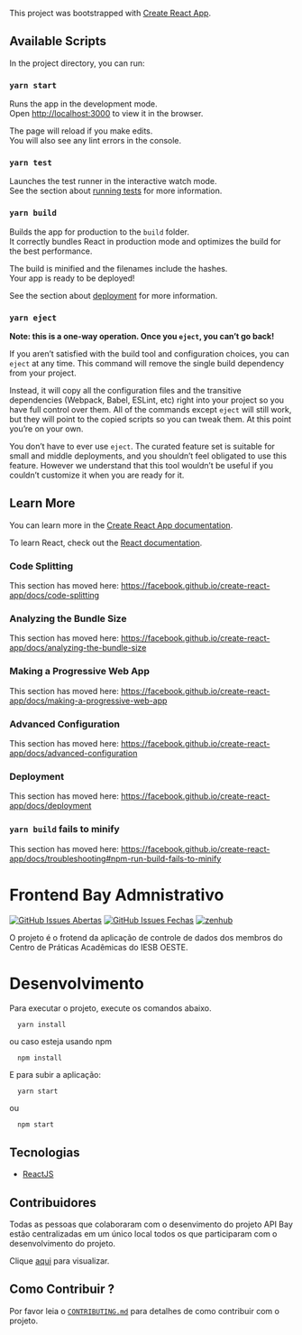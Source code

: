 This project was bootstrapped with [Create React App](https://github.com/facebook/create-react-app).

## Available Scripts

In the project directory, you can run:

### `yarn start`

Runs the app in the development mode.<br />
Open [http://localhost:3000](http://localhost:3000) to view it in the browser.

The page will reload if you make edits.<br />
You will also see any lint errors in the console.

### `yarn test`

Launches the test runner in the interactive watch mode.<br />
See the section about [running tests](https://facebook.github.io/create-react-app/docs/running-tests) for more information.

### `yarn build`

Builds the app for production to the `build` folder.<br />
It correctly bundles React in production mode and optimizes the build for the best performance.

The build is minified and the filenames include the hashes.<br />
Your app is ready to be deployed!

See the section about [deployment](https://facebook.github.io/create-react-app/docs/deployment) for more information.

### `yarn eject`

**Note: this is a one-way operation. Once you `eject`, you can’t go back!**

If you aren’t satisfied with the build tool and configuration choices, you can `eject` at any time. This command will remove the single build dependency from your project.

Instead, it will copy all the configuration files and the transitive dependencies (Webpack, Babel, ESLint, etc) right into your project so you have full control over them. All of the commands except `eject` will still work, but they will point to the copied scripts so you can tweak them. At this point you’re on your own.

You don’t have to ever use `eject`. The curated feature set is suitable for small and middle deployments, and you shouldn’t feel obligated to use this feature. However we understand that this tool wouldn’t be useful if you couldn’t customize it when you are ready for it.

## Learn More

You can learn more in the [Create React App documentation](https://facebook.github.io/create-react-app/docs/getting-started).

To learn React, check out the [React documentation](https://reactjs.org/).

### Code Splitting

This section has moved here: https://facebook.github.io/create-react-app/docs/code-splitting

### Analyzing the Bundle Size

This section has moved here: https://facebook.github.io/create-react-app/docs/analyzing-the-bundle-size

### Making a Progressive Web App

This section has moved here: https://facebook.github.io/create-react-app/docs/making-a-progressive-web-app

### Advanced Configuration

This section has moved here: https://facebook.github.io/create-react-app/docs/advanced-configuration

### Deployment

This section has moved here: https://facebook.github.io/create-react-app/docs/deployment

### `yarn build` fails to minify

This section has moved here: https://facebook.github.io/create-react-app/docs/troubleshooting#npm-run-build-fails-to-minify





# Frontend Bay Admnistrativo

[![GitHub Issues Abertas](https://img.shields.io/github/issues/cpa-bayarea/administrativo-bay.svg?maxAge=2592000)]() 
[![GitHub Issues Fechas](https://img.shields.io/github/issues-closed-raw/cpa-bayarea/administrativo-bay.svg?maxAge=2592000)]()
<a href="https://app.zenhub.com/workspace/o/cpa-bayarea/administrativo-bay/boards" target="_blank">
    <img src="https://img.shields.io/badge/Managed_with-ZenHub-5e60ba.svg" alt="zenhub">
</a>

O projeto é o frotend da aplicação de controle de dados dos membros do Centro de Práticas Acadêmicas do IESB OESTE.


# Desenvolvimento
Para executar o projeto, execute os comandos abaixo. 
```
  yarn install
```
ou caso esteja usando npm
```
  npm install
```

E para subir a aplicação:

```
  yarn start
```
ou
```
  npm start
```

<!-- ## Docker
Utilizamos o Docker como plataforma de desenvolvimento com o intuito de garantir o mesmo ambiente de desenvolvimento 
independentemente do Sistema Operacional(SO) utilizado.

Para criar um ambiente para trabalhar com a API basta executar o comando abaixo:
```
  docker-compose -f docker-compose.dev.yml up -d
```

Para visualizar detalhes do container
```
  docker-compose ps
``` -->

## Tecnologias
* [ReactJS](https://reactjs.org/)
<!-- * [Docker](https://www.docker.com) -->

## Contribuidores
Todas as pessoas que colaboraram com o desenvimento do projeto API Bay estão centralizadas em um único local todos os que participaram com o desenvolvimento do projeto.
  
Clique [aqui](AUTHORS.md) para visualizar.

## Como Contribuir ?
Por favor leia o [```CONTRIBUTING.md```](CONTRIBUTING.md) para detalhes de como contribuir com o projeto.
